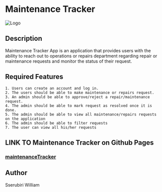 
# Maintenance Tracker

![Logo](./images/mt-logo.png)

## Description
Maintenance Tracker App is an application that provides users with the ability to reach out to  operations or repairs department regarding repair or maintenance requests and monitor the  status of their request.

## Required Features
    1. Users can create an account and log in. 
    2. The users should be able to make maintenance or repairs request. 
    3. An admin should be able to approve/reject a repair/maintenance request. 
    4. The admin should be able to mark request as resolved once it is done. 
    5. The admin should be able to view all maintenance/repairs requests on the application 
    6. The admin should be able to filter requests 
    7. The user can view all his/her requests 

## LINK TO Maintenance Tracker on Github Pages
### [maintenanceTracker](https://ssewilliam.github.io/)

## Author
Sserubiri William
